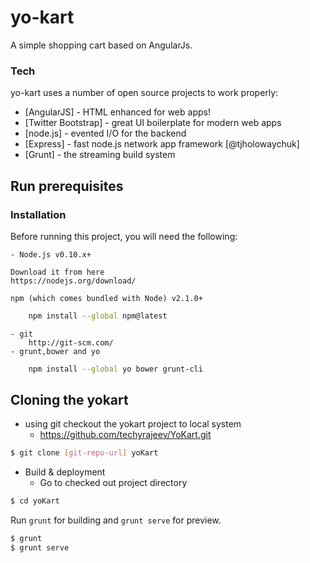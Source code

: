 # yo-kart
A simple shopping cart based on AngularJs.
### Tech

yo-kart uses a number of open source projects to work properly:

* [AngularJS] - HTML enhanced for web apps!
* [Twitter Bootstrap] - great UI boilerplate for modern web apps
* [node.js] - evented I/O for the backend
* [Express] - fast node.js network app framework [@tjholowaychuk]
* [Grunt] - the streaming build system
## Run prerequisites
### Installation
Before running this project, you will need the following:

    - Node.js v0.10.x+
    
    Download it from here
    https://nodejs.org/download/
    
    npm (which comes bundled with Node) v2.1.0+
```sh
    npm install --global npm@latest
```
    - git
        http://git-scm.com/
    - grunt,bower and yo
```sh
    npm install --global yo bower grunt-cli
```
## Cloning the yokart
- using git checkout the yokart project to local system
     - https://github.com/techyrajeev/YoKart.git
```sh
$ git clone [git-repo-url] yoKart
```
- Build & deployment
    - Go to checked out project directory 
```sh
$ cd yoKart
```
Run `grunt` for building and `grunt serve` for preview.
```sh
$ grunt
$ grunt serve
```
